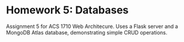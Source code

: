 # Homework 5: Databases

Assignment 5 for ACS 1710 Web Architecure. Uses a Flask server
and a MongoDB Atlas database, demonstrating simple CRUD operations.
